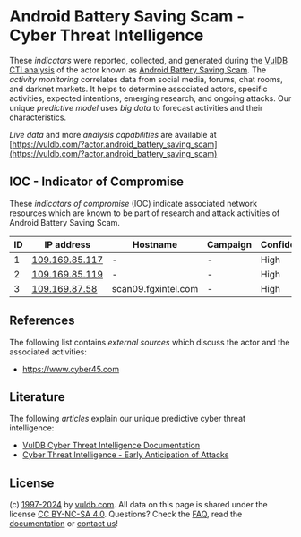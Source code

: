 # Android Battery Saving Scam - Cyber Threat Intelligence

These _indicators_ were reported, collected, and generated during the [VulDB CTI analysis](https://vuldb.com/?kb.cti) of the actor known as [Android Battery Saving Scam](https://vuldb.com/?actor.android_battery_saving_scam). The _activity monitoring_ correlates data from social media, forums, chat rooms, and darknet markets. It helps to determine associated actors, specific activities, expected intentions, emerging research, and ongoing attacks. Our unique _predictive model_ uses _big data_ to forecast activities and their characteristics.

_Live data_ and more _analysis capabilities_ are available at [https://vuldb.com/?actor.android_battery_saving_scam](https://vuldb.com/?actor.android_battery_saving_scam)

## IOC - Indicator of Compromise

These _indicators of compromise_ (IOC) indicate associated network resources which are known to be part of research and attack activities of Android Battery Saving Scam.

ID | IP address | Hostname | Campaign | Confidence
-- | ---------- | -------- | -------- | ----------
1 | [109.169.85.117](https://vuldb.com/?ip.109.169.85.117) | - | - | High
2 | [109.169.85.119](https://vuldb.com/?ip.109.169.85.119) | - | - | High
3 | [109.169.87.58](https://vuldb.com/?ip.109.169.87.58) | scan09.fgxintel.com | - | High

## References

The following list contains _external sources_ which discuss the actor and the associated activities:

* https://www.cyber45.com

## Literature

The following _articles_ explain our unique predictive cyber threat intelligence:

* [VulDB Cyber Threat Intelligence Documentation](https://vuldb.com/?kb.cti)
* [Cyber Threat Intelligence - Early Anticipation of Attacks](https://www.scip.ch/en/?labs.20201022)

## License

(c) [1997-2024](https://vuldb.com/?kb.changelog) by [vuldb.com](https://vuldb.com/?kb.about). All data on this page is shared under the license [CC BY-NC-SA 4.0](https://creativecommons.org/licenses/by-nc-sa/4.0/). Questions? Check the [FAQ](https://vuldb.com/?kb.faq), read the [documentation](https://vuldb.com/?kb) or [contact us](https://vuldb.com/?contact)!
